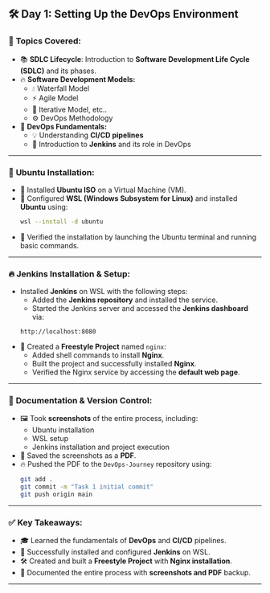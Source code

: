 ## 🛠️ **Day 1: Setting Up the DevOps Environment**

### 🔹 **Topics Covered:**
- 📚 **SDLC Lifecycle**: Introduction to **Software Development Life Cycle (SDLC)** and its phases.  
- 🔥 **Software Development Models:**  
    - 💧 Waterfall Model  
    - ⚡ Agile Model  
    - 🔁 Iterative Model, etc..  
    - ⚙️ DevOps Methodology  
- 🔧 **DevOps Fundamentals:**  
    - 💡 Understanding **CI/CD pipelines**  
    - 🚀 Introduction to **Jenkins** and its role in DevOps  

---

### 🐧 **Ubuntu Installation:**
- 🔹 Installed **Ubuntu ISO** on a Virtual Machine (VM).  
- 🔹 Configured **WSL (Windows Subsystem for Linux)** and installed **Ubuntu** using:
    ```bash
    wsl --install -d ubuntu
    ```
- 🔹 Verified the installation by launching the Ubuntu terminal and running basic commands.

---

### 🔥 **Jenkins Installation & Setup:**
- Installed **Jenkins** on WSL with the following steps:
    - Added the **Jenkins repository** and installed the service.  
    - Started the Jenkins server and accessed the **Jenkins dashboard** via:
    ``` 
    http://localhost:8080 
    ```
- 🎯 Created a **Freestyle Project** named `nginx`:
    - Added shell commands to install **Nginx**.  
    - Built the project and successfully installed **Nginx**.  
    - Verified the Nginx service by accessing the **default web page**.

---

### 📸 **Documentation & Version Control:**
- 🖼️ Took **screenshots** of the entire process, including:  
    - Ubuntu installation  
    - WSL setup  
    - Jenkins installation and project execution  
- 📝 Saved the screenshots as a **PDF**.  
- 🔥 Pushed the PDF to the `DevOps-Journey` repository using:
    ```bash
    git add .
    git commit -m "Task 1 initial commit"
    git push origin main
    ```
---

### ✅ **Key Takeaways:**
- 🎓 Learned the fundamentals of **DevOps** and **CI/CD** pipelines.  
- 🚀 Successfully installed and configured **Jenkins** on WSL.  
- 🛠️ Created and built a **Freestyle Project** with **Nginx installation**.  
- 📂 Documented the entire process with **screenshots and PDF** backup.  

---
